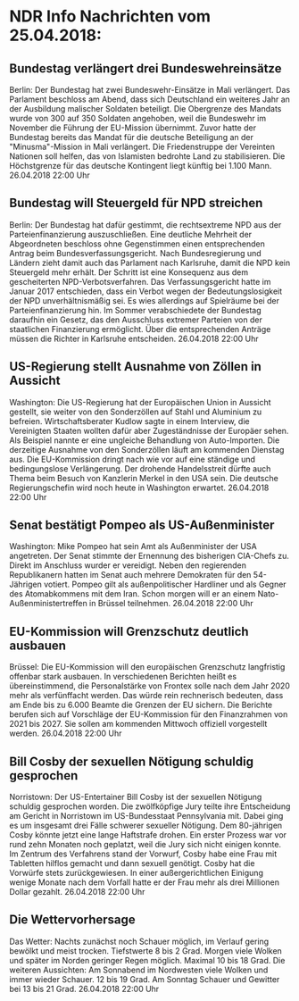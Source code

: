 # NDR Info Nachrichten vom 25.04.2018:


## Bundestag verlängert drei Bundeswehreinsätze
Berlin: Der Bundestag hat zwei Bundeswehr-Einsätze in Mali verlängert. Das Parlament beschloss am Abend, dass sich Deutschland ein weiteres Jahr an der Ausbildung malischer Soldaten beteiligt. Die Obergrenze des Mandats wurde von 300 auf 350 Soldaten angehoben, weil die Bundeswehr im November die Führung der EU-Mission übernimmt. Zuvor hatte der Bundestag bereits das Mandat für die deutsche Beteiligung an der "Minusma"-Mission in Mali verlängert. Die Friedenstruppe der Vereinten Nationen soll helfen, das von Islamisten bedrohte Land zu stabilisieren. Die Höchstgrenze für das deutsche Kontingent liegt künftig bei 1.100 Mann. 26.04.2018 22:00 Uhr 

## Bundestag will Steuergeld für NPD streichen
Berlin: Der Bundestag hat dafür gestimmt, die rechtsextreme NPD aus der Parteienfinanzierung auszuschließen. Eine deutliche Mehrheit der Abgeordneten beschloss ohne Gegenstimmen einen entsprechenden Antrag beim Bundesverfassungsgericht. Nach Bundesregierung und Ländern zieht damit auch das Parlament nach Karlsruhe, damit die NPD kein Steuergeld mehr erhält. Der Schritt ist eine Konsequenz aus dem gescheiterten NPD-Verbotsverfahren. Das Verfassungsgericht hatte im Januar 2017 entschieden, dass ein Verbot wegen der Bedeutungslosigkeit der NPD unverhältnismäßig sei. Es wies allerdings auf Spielräume bei der Parteienfinanzierung hin. Im Sommer verabschiedete der Bundestag daraufhin ein Gesetz, das den Ausschluss extremer Parteien von der staatlichen Finanzierung ermöglicht. Über die entsprechenden Anträge müssen die Richter in Karlsruhe entscheiden. 26.04.2018 22:00 Uhr 

## US-Regierung stellt Ausnahme von Zöllen in Aussicht
Washington: Die US-Regierung hat der Europäischen Union in Aussicht gestellt, sie weiter von den Sonderzöllen auf Stahl und Aluminium zu befreien. Wirtschaftsberater Kudlow sagte in einem Interview, die Vereinigten Staaten wollten dafür aber Zugeständnisse der Europäer sehen. Als Beispiel nannte er eine ungleiche Behandlung von Auto-Importen. Die derzeitige Ausnahme von den Sonderzöllen läuft am kommenden Dienstag aus. Die EU-Kommission dringt nach wie vor auf eine ständige und bedingungslose Verlängerung. Der drohende Handelsstreit dürfte auch Thema beim Besuch von Kanzlerin Merkel in den USA sein. Die deutsche Regierungschefin wird noch heute in Washington erwartet. 26.04.2018 22:00 Uhr 

## Senat bestätigt Pompeo als US-Außenminister
Washington:	Mike Pompeo hat sein Amt als Außenminister der USA angetreten. Der Senat stimmte der Ernennung des bisherigen CIA-Chefs zu. Direkt im Anschluss wurder er vereidigt. Neben den regierenden Republikanern hatten im Senat auch mehrere Demokraten für den 54-Jährigen votiert. Pompeo gilt als außenpolitischer Hardliner und als Gegner des Atomabkommens mit dem Iran. Schon morgen will er an einem Nato-Außenministertreffen in Brüssel teilnehmen. 26.04.2018 22:00 Uhr 

## EU-Kommission will Grenzschutz deutlich ausbauen
Brüssel: Die EU-Kommission will den europäischen Grenzschutz langfristig offenbar stark ausbauen. In verschiedenen Berichten heißt es übereinstimmend, die Personalstärke von Frontex solle nach dem Jahr 2020 mehr als verfünffacht werden. Das würde rein rechnerisch bedeuten, dass am Ende bis zu 6.000 Beamte die Grenzen der EU sichern. Die Berichte berufen sich auf Vorschläge der EU-Kommission für den Finanzrahmen von 2021 bis 2027. Sie sollen am kommenden Mittwoch offiziell vorgestellt werden. 26.04.2018 22:00 Uhr 

## Bill Cosby der sexuellen Nötigung schuldig gesprochen
Norristown:	Der US-Entertainer Bill Cosby ist der sexuellen Nötigung schuldig gesprochen worden. Die zwölfköpfige Jury teilte ihre Entscheidung am Gericht in Norristown im US-Bundesstaat Pennsylvania mit. Dabei ging es um insgesamt drei Fälle schwerer sexueller Nötigung. Dem 80-jährigen Cosby könnte jetzt eine lange Haftstrafe drohen. Ein erster Prozess war vor rund zehn Monaten noch geplatzt, weil die Jury sich nicht einigen konnte. Im Zentrum des Verfahrens stand der Vorwurf, Cosby habe eine Frau mit Tabletten hilflos gemacht und dann sexuell genötigt. Cosby hat die Vorwürfe stets zurückgewiesen. In einer außergerichtlichen Einigung wenige Monate nach dem Vorfall hatte er der Frau mehr als drei Millionen Dollar gezahlt. 26.04.2018 22:00 Uhr 

## Die Wettervorhersage
Das Wetter:
Nachts zunächst noch Schauer möglich, im Verlauf gering bewölkt und meist trocken. Tiefstwerte 8 bis 2 Grad. Morgen viele Wolken und später im Norden geringer Regen möglich. Maximal 10 bis 18 Grad. Die weiteren Aussichten: Am Sonnabend im Nordwesten viele Wolken und immer wieder Schauer. 12 bis 19 Grad. Am Sonntag Schauer und Gewitter bei 13 bis 21 Grad. 26.04.2018 22:00 Uhr 
